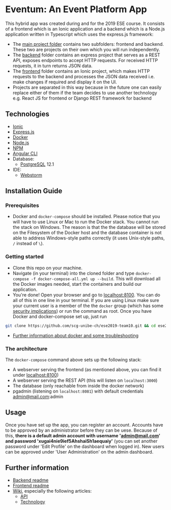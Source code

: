 # Eventum: An Event Platform App

This hybrid app was created during and for the 2019 ESE course. It consists of a frontend which is an Ionic application and a backend which is a Node.js application written in Typescript which uses the express.js framework:
- The [main project folder](https://github.com/scg-unibe-ch/ese2019-team10/) contains two subfolders: frontend and backend. These two are projects on their own which you will run independently. 
 - The [backend](https://github.com/scg-unibe-ch/ese2019-team10/tree/master/backend) folder contains an express project that serves as a REST API, exposes endpoints to accept HTTP requests. For received HTTP requests, it in turn returns JSON data.
 - The [frontend](https://github.com/scg-unibe-ch/ese2019-team10/tree/master/frontend) folder contains an Ionic project, which makes HTTP requests to the backend and processes the JSON data received i.e. make changes if required and display it on the UI.
 - Projects are separated in this way because in the future one can easily replace either of them if the team decides to use another technology e.g. React JS for frontend or Django REST framework for backend

## Technologies
- [Ionic](https://ionicframework.com/)
- [Express.js](https://expressjs.com/)
- [Docker](https://www.docker.com/)
- [Node.js](https://nodejs.org/en/)
- [NPM](https://www.npmjs.com/)
- [Angular CLI](https://cli.angular.io/)
- Database: 
  - [PostgreSQL](https://www.postgresql.org/download/) 12.1
- IDE:
  - [Webstorm](https://www.jetbrains.com/webstorm/)

## Installation Guide

### Prerequisites
- Docker and `docker-compose` should be installed. Please notice that you will have to use Linux or Mac to run the Docker stack. You cannot run the stack on Windows. The reason is that the the database will be stored on the Filesystem of the Docker host and the database container is not able to address Windows-style paths correctly (it uses Unix-style paths, `/` instead of `\`).

### Getting started
- Clone this repo on your machine.
- Navigate (in your terminal) into the cloned folder and type `docker-compose -f docker-compose-all.yml up --build`. This will download all the Docker images needed, start the containers and build our application.
- You're done! Open your browser and go to [localhost:8100](http://localhost:8100).
You can do all of this in one line in your terminal. If you are using Linux make sure your current user is a member of the the `docker` group (which has some [security implications](https://docs.docker.com/engine/security/security/)) or run the command as root. Once you have Docker and docker-compose set up, just run 
```bash
git clone https://github.com/scg-unibe-ch/ese2019-team10.git && cd ese2019-team10 && docker-compose -f docker-compose-all.yml up --build
```
- [Further information about docker and some troubleshooting](https://github.com/scg-unibe-ch/ese2019-team10/wiki/Technology)

### The architecture
The `docker-compose` command above sets up the following stack:
- A webserver serving the frontend (as mentioned above, you can find it under [localhost:8100](http://localhost:8100))
- A webserver serving the REST API (this will listen on `localhost:3000`)
- The database (only reachable from inside the docker network)
- pgadmin (listening on `localhost:8081`) with default credentials admin@mail.com:admin

## Usage
Once you have set up the app, you can register an account. Accounts have to be approved by an administrator before they can be uese. Because of this, **there is a default admin account with username 'admin@mail.com' and password 'xugai4nie9ief5AhshaiSh1aequaiy'** (you can set another password under 'Edit Profile' on the dashboard when logged in). New users can be approved under 'User Administration' on the admin dashboard.

## Further information
- [Backend readme](https://github.com/scg-unibe-ch/ese2019-team10/tree/master/backend/README.md)
- [Frontend readme](https://github.com/scg-unibe-ch/ese2019-team10/tree/master/frontend/README.md)
- [Wiki](https://github.com/scg-unibe-ch/ese2019-team10/wiki), especially the following articles:
  - [API](https://github.com/scg-unibe-ch/ese2019-team10/wiki/API)
  - [Technology](https://github.com/scg-unibe-ch/ese2019-team10/wiki/Technology)



